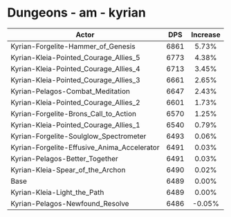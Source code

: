 # Dungeons - am - kyrian
| Actor | DPS | Increase |
|---|:---:|:---:|
|Kyrian-Forgelite-Hammer_of_Genesis|6861|5.73%|
|Kyrian-Kleia-Pointed_Courage_Allies_5|6773|4.38%|
|Kyrian-Kleia-Pointed_Courage_Allies_4|6713|3.45%|
|Kyrian-Kleia-Pointed_Courage_Allies_3|6661|2.65%|
|Kyrian-Pelagos-Combat_Meditation|6647|2.43%|
|Kyrian-Kleia-Pointed_Courage_Allies_2|6601|1.73%|
|Kyrian-Forgelite-Brons_Call_to_Action|6570|1.25%|
|Kyrian-Kleia-Pointed_Courage_Allies_1|6540|0.79%|
|Kyrian-Forgelite-Soulglow_Spectrometer|6493|0.06%|
|Kyrian-Forgelite-Effusive_Anima_Accelerator|6491|0.03%|
|Kyrian-Pelagos-Better_Together|6491|0.03%|
|Kyrian-Kleia-Spear_of_the_Archon|6490|0.02%|
|Base|6489|0.00%|
|Kyrian-Kleia-Light_the_Path|6489|0.00%|
|Kyrian-Pelagos-Newfound_Resolve|6486|-0.05%|
